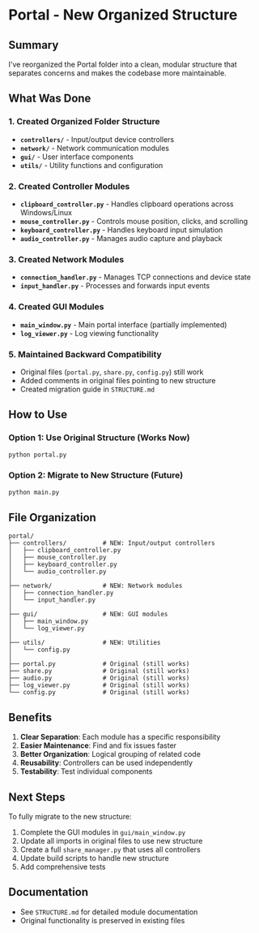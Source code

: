 # Portal - New Organized Structure

## Summary

I've reorganized the Portal folder into a clean, modular structure that separates concerns and makes the codebase more maintainable.

## What Was Done

### 1. Created Organized Folder Structure
- **`controllers/`** - Input/output device controllers
- **`network/`** - Network communication modules
- **`gui/`** - User interface components
- **`utils/`** - Utility functions and configuration

### 2. Created Controller Modules
- **`clipboard_controller.py`** - Handles clipboard operations across Windows/Linux
- **`mouse_controller.py`** - Controls mouse position, clicks, and scrolling
- **`keyboard_controller.py`** - Handles keyboard input simulation
- **`audio_controller.py`** - Manages audio capture and playback

### 3. Created Network Modules
- **`connection_handler.py`** - Manages TCP connections and device state
- **`input_handler.py`** - Processes and forwards input events

### 4. Created GUI Modules
- **`main_window.py`** - Main portal interface (partially implemented)
- **`log_viewer.py`** - Log viewing functionality

### 5. Maintained Backward Compatibility
- Original files (`portal.py`, `share.py`, `config.py`) still work
- Added comments in original files pointing to new structure
- Created migration guide in `STRUCTURE.md`

## How to Use

### Option 1: Use Original Structure (Works Now)
```bash
python portal.py
```

### Option 2: Migrate to New Structure (Future)
```bash
python main.py
```

## File Organization

```
portal/
├── controllers/          # NEW: Input/output controllers
│   ├── clipboard_controller.py
│   ├── mouse_controller.py
│   ├── keyboard_controller.py
│   └── audio_controller.py
│
├── network/              # NEW: Network modules
│   ├── connection_handler.py
│   └── input_handler.py
│
├── gui/                  # NEW: GUI modules
│   ├── main_window.py
│   └── log_viewer.py
│
├── utils/                # NEW: Utilities
│   └── config.py
│
├── portal.py             # Original (still works)
├── share.py              # Original (still works)
├── audio.py              # Original (still works)
├── log_viewer.py         # Original (still works)
└── config.py             # Original (still works)
```

## Benefits

1. **Clear Separation**: Each module has a specific responsibility
2. **Easier Maintenance**: Find and fix issues faster
3. **Better Organization**: Logical grouping of related code
4. **Reusability**: Controllers can be used independently
5. **Testability**: Test individual components

## Next Steps

To fully migrate to the new structure:

1. Complete the GUI modules in `gui/main_window.py`
2. Update all imports in original files to use new structure
3. Create a full `share_manager.py` that uses all controllers
4. Update build scripts to handle new structure
5. Add comprehensive tests

## Documentation

- See `STRUCTURE.md` for detailed module documentation
- Original functionality is preserved in existing files

